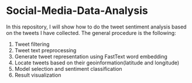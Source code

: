 # Social-Media-Data-Analysis

In this repository, I will show how to do the tweet sentiment analysis based on the tweets I have collected. The general procedure is the following:

1. Tweet filtering 
2. Tweet text preprocessing 
3. Generate tweet representation using FastText word embedding
4. Locate tweets based on their geoinformation(latitude and longitude)
5. Model selection and sentiment classification
6. Result visualization
